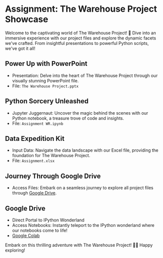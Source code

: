 # Assignment: The Warehouse Project Showcase
Welcome to the captivating world of The Warehouse Project! 🚀 Dive into an immersive experience with our project files and explore the dynamic facets we've crafted. From insightful presentations to powerful Python scripts, we've got it all!

## Power Up with PowerPoint
- Presentation: Delve into the heart of The Warehouse Project through our visually stunning PowerPoint file.
- File: `The Warehouse Project.pptx`

## Python Sorcery Unleashed
- Jupyter Juggernaut: Uncover the magic behind the scenes with our Python notebook, a treasure trove of code and insights.
- File: `Assignment WR.ipynb`

## Data Expedition Kit
- Input Data: Navigate the data landscape with our Excel file, providing the foundation for The Warehouse Project.
- File: `Assignment.xlsx`

## Journey Through Google Drive
- Access Files: Embark on a seamless journey to explore all project files through [Google Drive](https://drive.google.com/drive/u/2/folders/1KeHqHk6akPJPQ22K8xQOIiZ-Mit5U7Ux](https://drive.google.com/drive/folders/1KeHqHk6akPJPQ22K8xQOIiZ-Mit5U7Ux?usp=drive_link)https://drive.google.com/drive/folders/1KeHqHk6akPJPQ22K8xQOIiZ-Mit5U7Ux?usp=drive_link).

## Google Drive
- Direct Portal to IPython Wonderland
- Access Notebooks: Instantly teleport to the IPython wonderland where our notebooks come to life!
- [Google Colab](https://colab.research.google.com/drive/13Nu03dRSfTDllNjXfc_YPRbTTrLPsCrC?usp=sharing) 


Embark on this thrilling adventure with The Warehouse Project! 🚚✨ Happy exploring!
